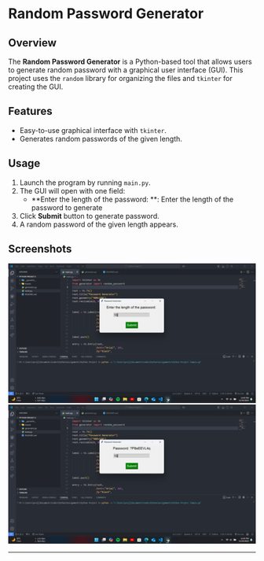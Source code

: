 # Random Password Generator

## Overview

The **Random Password Generator** is a Python-based tool that allows users to generate random password with a graphical user interface (GUI). This project uses the `random` library for organizing the files and `tkinter` for creating the GUI.


## Features

- Easy-to-use graphical interface with `tkinter`.
- Generates random passwords of the given length.


## Usage

1. Launch the program by running `main.py`.
2. The GUI will open with one field:
   - **Enter the length of the password: **: Enter the length of the password to generate
3. Click **Submit** button to generate password.
4. A random password of the given length appears.


## Screenshots

![Screenshot-1](Assets/gui_start.png)
![Screenshot-2](Assets/gui_end.png)

---